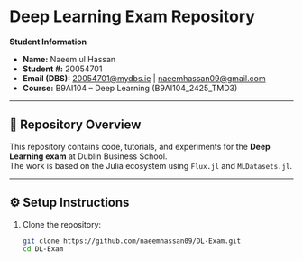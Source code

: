 # Deep Learning Exam Repository

**Student Information**

- **Name:** Naeem ul Hassan  
- **Student #:** 20054701  
- **Email (DBS):** 20054701@mydbs.ie | naeemhassan09@gmail.com  
- **Course:** B9AI104 – Deep Learning (B9AI104_2425_TMD3)  

---

## 📌 Repository Overview
This repository contains code, tutorials, and experiments for the **Deep Learning exam** at Dublin Business School.  
The work is based on the Julia ecosystem using `Flux.jl` and `MLDatasets.jl`.

---

## ⚙️ Setup Instructions

1. Clone the repository:
   ```bash
   git clone https://github.com/naeemhassan09/DL-Exam.git
   cd DL-Exam